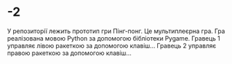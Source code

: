 # -2
У репозиторії лежить прототип гри Пінг-понг. Це мультиплеєрна гра.   Гра реалізована мовою Python за допомогою бібліотеки Pygame.   Гравець 1 управляє лівою ракеткою за допомогою клавіш... Гравець 2 управляє правою ракеткою за допомогою клавіш... 
